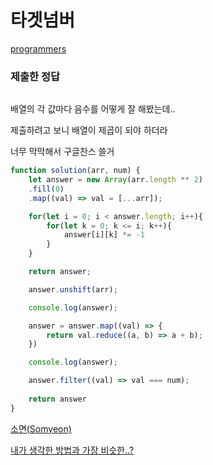 # 타겟넘버

[programmers](https://programmers.co.kr/learn/courses/30/lessons/43165)

### 제출한 정답

```js
```


배열의 각 값마다 음수를 어떻게 잘 해봤는데.. 

제출하려고 보니 배열이 제곱이 되야 하더라

너무 막막해서 구글찬스 쓸거

```js
function solution(arr, num) {    
    let answer = new Array(arr.length ** 2)
    .fill(0)
    .map((val) => val = [...arr]);

    for(let i = 0; i < answer.length; i++){
        for(let k = 0; k <= i; k++){
            answer[i][k] *= -1
        }   
    }

    return answer;

    answer.unshift(arr);

    console.log(answer);

    answer = answer.map((val) => {
        return val.reduce((a, b) => a + b);
    })

    console.log(answer);

    answer.filter((val) => val === num);
    
    return answer
}
```

[소면(Somyeon)](https://jjnooys.medium.com/%ED%94%84%EB%A1%9C%EA%B7%B8%EB%9E%98%EB%A8%B8%EC%8A%A4-%ED%83%80%EA%B2%9F-%EB%84%98%EB%B2%84-javascript-1d7983d423b5)

[내가 생각한 방법과 가장 비슷한..?](https://programmers.co.kr/questions/14095)